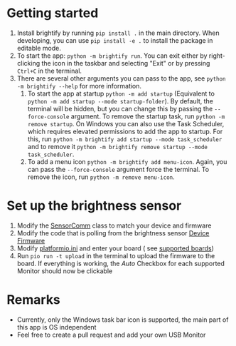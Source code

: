 # Getting started

1. Install brightify by running `pip install .` in the main directory. When developing, you can use `pip install -e .`
   to install the package in editable mode.
2. To start the app: `python -m brightify run`. You can exit either by right-clicking the icon in the taskbar and
   selecting "Exit" or by pressing `Ctrl+C` in the terminal.
3. There are several other arguments you can pass to the app, see `python -m brightify --help` for more information.
    1. To start the app at startup `python -m add startup` (Equivalent
       to `python -m add startup --mode startup-folder`).
       By default, the terminal will be hidden, but you can change
       this by passing the `--force-console` argument.
       To remove the startup task, run `python -m remove startup`. On Windows you can also use the Task Scheduler, which
       requires elevated permissions to add the app to startup.
       For this, run `python -m brightify add startup --mode task_scheduler` and to remove it `python -m brightify
       remove startup --mode task_scheduler`.
    2. To add a menu icon `python -m brightify add menu-icon`. Again, you can pass the `--force-console` argument
       force the terminal.
       To remove the icon, run `python -m remove menu-icon`.

# Set up the brightness sensor

1. Modify the [SensorComm](brightify/SensorComm.py) class to match your device and firmware
2. Modify the code that is polling from the brightness sensor [Device Firmware](brightify/sensor_firmware/src)
3. Modify [platformio.ini](brightify/sensor_firmware/platformio.ini) and enter your board (
   see [supported boards](https://docs.platformio.org/en/latest/boards/index.html))
4. Run `pio run -t upload` in the terminal to upload the firmware to the board.
   If everything is working, the *Auto* Checkbox for each supported Monitor should now be clickable

# Remarks

+ Currently, only the Windows task bar icon is supported, the main part of this app is OS independent
+ Feel free to create a pull request and add your own USB Monitor


